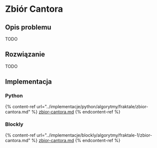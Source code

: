 # Zbiór Cantora

## Opis problemu

TODO

## Rozwiązanie

TODO

## Implementacja

### Python

{% content-ref url="../implementacje/python/algorytmy/fraktale/zbior-cantora.md" %}
[zbior-cantora.md](../implementacje/python/algorytmy/fraktale/zbior-cantora.md)
{% endcontent-ref %}

### Blockly

{% content-ref url="../implementacje/blockly/algorytmy/fraktale-1/zbior-cantora.md" %}
[zbior-cantora.md](../implementacje/blockly/algorytmy/fraktale-1/zbior-cantora.md)
{% endcontent-ref %}
